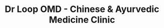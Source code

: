 ---
title: "Dr Loop OMD - Chinese & Ayurvedic Medicine Clinic"
url: /asheville/dr-loop-omd-chinese-and-ayurvedic-medicine-clinic/
shop: massage
---